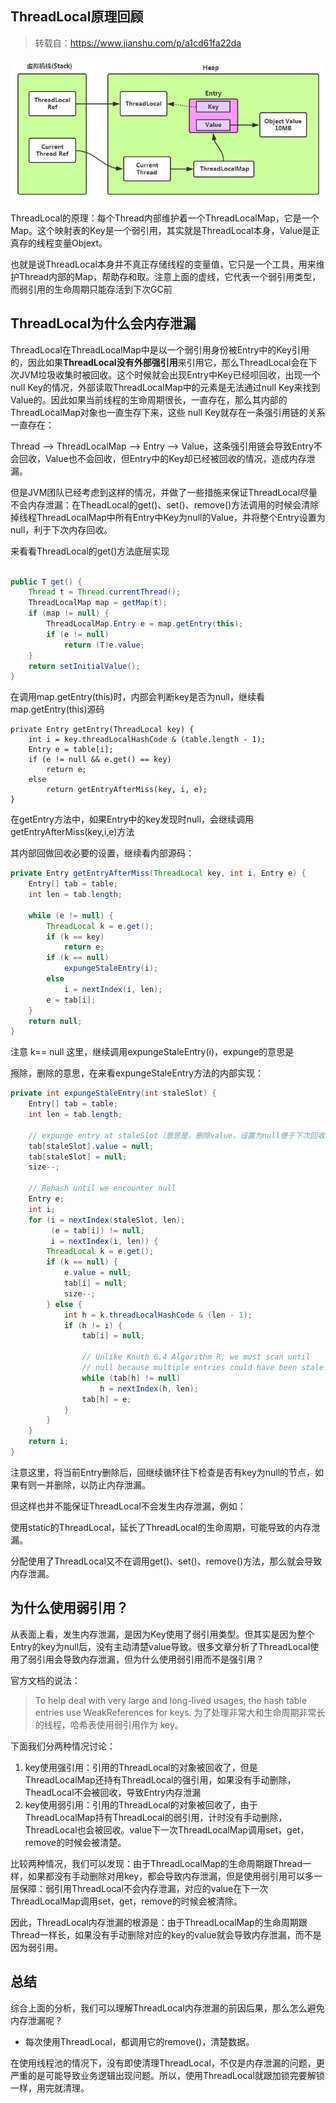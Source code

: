 ## ThreadLocal原理回顾

> 转载自：https://www.jianshu.com/p/a1cd61fa22da

![./img/1.webp](./img/1.webp)

ThreadLocal的原理：每个Thread内部维护着一个ThreadLocalMap，它是一个Map。这个映射表的Key是一个弱引用，其实就是ThreadLocal本身，Value是正真存的线程变量Objext。



也就是说ThreadLocal本身并不真正存储线程的变量值，它只是一个工具，用来维护Thread内部的Map，帮助存和取。注意上面的虚线，它代表一个弱引用类型，而弱引用的生命周期只能存活到下次GC前



## ThreadLocal为什么会内存泄漏

ThreadLocal在ThreadLocalMap中是以一个弱引用身份被Entry中的Key引用的，因此如果**ThreadLocal没有外部强引用**来引用它，那么ThreadLocal会在下次JVM垃圾收集时被回收。这个时候就会出现Entry中Key已经呗回收，出现一个null Key的情况，外部读取ThreadLocalMap中的元素是无法通过null Key来找到Value的。因此如果当前线程的生命周期很长，一直存在，那么其内部的ThreadLocalMap对象也一直生存下来，这些 null Key就存在一条强引用链的关系一直存在：

Thread -->  ThreadLocalMap --> Entry --> Value，这条强引用链会导致Entry不会回收，Value也不会回收，但Entry中的Key却已经被回收的情况，造成内存泄漏。



但是JVM团队已经考虑到这样的情况，并做了一些措施来保证ThreadLocal尽量不会内存泄漏：在TheadLocal的get()、set()、remove()方法调用的时候会清除掉线程ThreadLocalMap中所有Entry中Key为null的Value，并将整个Entry设置为null，利于下次内存回收。



来看看ThreadLocal的get()方法底层实现



````java

public T get() {
    Thread t = Thread.currentThread();
    ThreadLocalMap map = getMap(t);
    if (map != null) {
        ThreadLocalMap.Entry e = map.getEntry(this);
        if (e != null)
            return (T)e.value;
    }
    return setInitialValue();
}
````

在调用map.getEntry(this)时，内部会判断key是否为null，继续看map.getEntry(this)源码

````
private Entry getEntry(ThreadLocal key) {
    int i = key.threadLocalHashCode & (table.length - 1);
    Entry e = table[i];
    if (e != null && e.get() == key)
        return e;
    else
        return getEntryAfterMiss(key, i, e);
}
````



在getEntry方法中，如果Entry中的key发现时null，会继续调用getEntryAfterMiss(key,i,e)方法

其内部回做回收必要的设置，继续看内部源码：

````java
private Entry getEntryAfterMiss(ThreadLocal key, int i, Entry e) {
    Entry[] tab = table;
    int len = tab.length;

    while (e != null) {
        ThreadLocal k = e.get();
        if (k == key)
            return e;
        if (k == null)
            expungeStaleEntry(i);
        else
            i = nextIndex(i, len);
        e = tab[i];
    }
    return null;
}
````

注意 k== null 这里，继续调用expungeStaleEntry(i)，expunge的意思是

擦除，删除的意思，在来看expungeStaleEntry方法的内部实现：

````java
private int expungeStaleEntry(int staleSlot) {
    Entry[] tab = table;
    int len = tab.length;

    // expunge entry at staleSlot（意思是，删除value，设置为null便于下次回收）
    tab[staleSlot].value = null;
    tab[staleSlot] = null;
    size--;

    // Rehash until we encounter null
    Entry e;
    int i;
    for (i = nextIndex(staleSlot, len);
         (e = tab[i]) != null;
         i = nextIndex(i, len)) {
        ThreadLocal k = e.get();
        if (k == null) {
            e.value = null;
            tab[i] = null;
            size--;
        } else {
            int h = k.threadLocalHashCode & (len - 1);
            if (h != i) {
                tab[i] = null;

                // Unlike Knuth 6.4 Algorithm R, we must scan until
                // null because multiple entries could have been stale.
                while (tab[h] != null)
                    h = nextIndex(h, len);
                tab[h] = e;
            }
        }
    }
    return i;
}
````

注意这里，将当前Entry删除后，回继续循环往下检查是否有key为null的节点，如果有则一并删除，以防止内存泄漏。

但这样也并不能保证ThreadLocal不会发生内存泄漏，例如：

使用static的ThreadLocal，延长了ThreadLocal的生命周期，可能导致的内存泄漏。

分配使用了ThreadLocal又不在调用get()、set()、remove()方法，那么就会导致内存泄漏。

## 为什么使用弱引用？

从表面上看，发生内存泄漏，是因为Key使用了弱引用类型。但其实是因为整个Entry的key为null后，没有主动清楚value导致。很多文章分析了ThreadLocal使用了弱引用会导致内存泄漏，但为什么使用弱引用而不是强引用？

官方文档的说法：

> To help deal with very large and long-lived usages, the hash table entries use WeakReferences for keys.
>  为了处理非常大和生命周期非常长的线程，哈希表使用弱引用作为 key。

下面我们分两种情况讨论：

1.  key使用强引用：引用的ThreadLocal的对象被回收了，但是ThreadLocalMap还持有ThreadLocal的强引用，如果没有手动删除，TheadLocal不会被回收，导致Entry内存泄漏
2. key使用弱引用：引用的ThreadLocal的对象被回收了，由于ThreadLocalMap持有ThreadLocal的弱引用，计时没有手动删除，ThreadLocal也会被回收。value下一次ThreadLocalMap调用set，get，remove的时候会被清楚。

比较两种情况，我们可以发现：由于ThreadLocalMap的生命周期跟Thread一样，如果都没有手动删除对用key，都会导致内存泄漏，但是使用弱引用可以多一层保障：弱引用ThreadLocal不会内存泄漏，对应的value在下一次ThreadLocalMap调用set，get，remove的时候会被清除。

因此，ThreadLocal内存泄漏的根源是：由于ThreadLocalMap的生命周期跟Thread一样长，如果没有手动删除对应的key的value就会导致内存泄漏，而不是因为弱引用。

## 总结

综合上面的分析，我们可以理解ThreadLocal内存泄漏的前因后果，那么怎么避免内存泄漏呢？

* 每次使用ThreadLocal，都调用它的remove()，清楚数据。

在使用线程池的情况下，没有即使清理ThreadLocal，不仅是内存泄漏的问题，更严重的是可能导致业务逻辑出现问题。所以，使用ThreadLocal就跟加锁完要解锁一样，用完就清理。